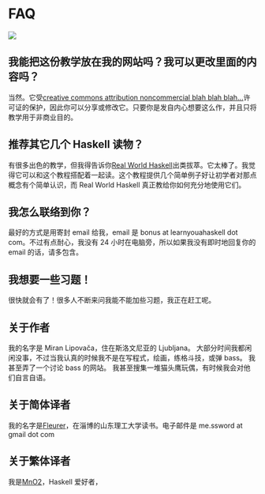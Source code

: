 # FAQ
![]($img/turtle.png)

## 我能把这份教学放在我的网站吗？我可以更改里面的内容吗？

当然。它受[creative commons attribution noncommercial blah blah blah...](http://creativecommons.org/licenses/by-nc-sa/3.0/)许可证的保护，因此你可以分享或修改它。只要你是发自内心想要这么作，并且只将教学用于非商业目的。

## 推荐其它几个 Haskell 读物？

有很多出色的教学，但我得告诉你[Real World Haskell](http://book.realworldhaskell.org/read/)出类拔萃。它太棒了。我觉得它可以和这个教程搭配着一起读。这个教程提供几个简单例子好让初学者对那点概念有个简单认识，而 Real World Haskell 真正教给你如何充分地使用它们。

## 我怎么联络到你？

最好的方式是用寄封 email 给我，email 是 bonus at learnyouahaskell dot com。不过有点耐心，我没有 24 小时在电脑旁，所以如果我没有即时地回复你的 email 的话，请多包含。

## 我想要一些习题！

很快就会有了！很多人不断来问我能不能加些习题，我正在赶工呢。

## 关于作者

我的名字是 Miran Lipovača，住在斯洛文尼亚的 Ljubljana。
大部分时间我都闲闲没事，不过当我认真的时候我不是在写程式，绘画，练格斗技，或弹 bass。
我甚至弄了一个讨论 bass 的网站。
我甚至搜集一堆猫头鹰玩偶，有时候我会对他们自言自语。

## 关于简体译者

我的名字是[Fleurer](http://fleurer-lee.com)，在淄博的山东理工大学读书。电子邮件是 me.ssword at gmail dot com

## 关于繁体译者

我是[MnO2](http://blog.mno2.org)，Haskell 爱好者，


